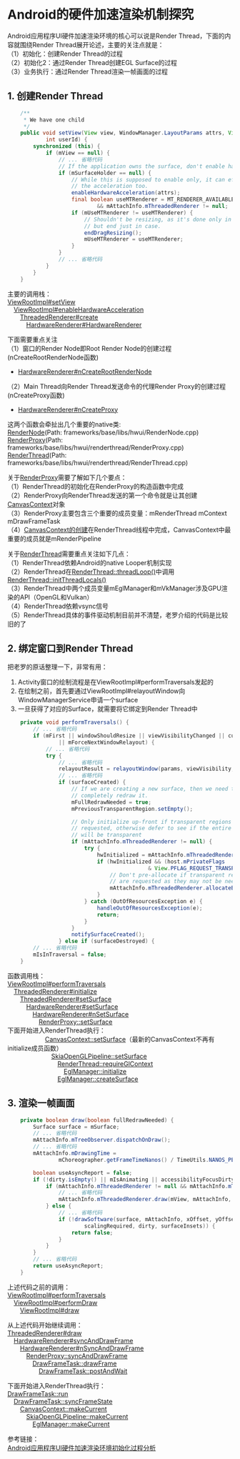 # Android的硬件加速渲染机制探究

Android应用程序UI硬件加速渲染环境的核心可以说是Render Thread，下面的内容就围绕Render Thread展开论述，主要的关注点就是：  
（1）初始化：创建Render Thread的过程  
（2）初始化2：通过Render Thread创建EGL Surface的过程  
（3）业务执行：通过Render Thread渲染一帧画面的过程  

## 1. 创建Render Thread

```java
    /**
     * We have one child
     */
    public void setView(View view, WindowManager.LayoutParams attrs, View panelParentView,
            int userId) {
        synchronized (this) {
            if (mView == null) {
                // ... 省略代码
                // If the application owns the surface, don't enable hardware acceleration
                if (mSurfaceHolder == null) {
                    // While this is supposed to enable only, it can effectively disable
                    // the acceleration too.
                    enableHardwareAcceleration(attrs);
                    final boolean useMTRenderer = MT_RENDERER_AVAILABLE
                            && mAttachInfo.mThreadedRenderer != null;
                    if (mUseMTRenderer != useMTRenderer) {
                        // Shouldn't be resizing, as it's done only in window setup,
                        // but end just in case.
                        endDragResizing();
                        mUseMTRenderer = useMTRenderer;
                    }
                }
                // ... 省略代码
            }
        }
    }
```

主要的调用栈：  
[ViewRootImpl#setView][setView]  
&emsp;[ViewRootImpl#enableHardwareAcceleration][enableHardwareAcceleration]  
&emsp;&emsp;[ThreadedRenderer#create][ThreadedRendererCreadte]  
&emsp;&emsp;&emsp;[HardwareRenderer#HardwareRenderer][HardwareRenderer]  

下面需要重点关注  
（1）窗口的Render Node即Root Render Node的创建过程(nCreateRootRenderNode函数)  

* [HardwareRenderer#nCreateRootRenderNode][android_view_ThreadedRenderer_createRootRenderNode]  

（2）Main Thread向Render Thread发送命令的代理Render Proxy的创建过程(nCreateProxy函数)  

* [HardwareRenderer#nCreateProxy][android_view_ThreadedRenderer_createProxy]  

这两个函数会牵扯出几个重要的native类:  
[RenderNode][RenderNodeLink](Path: frameworks/base/libs/hwui/RenderNode.cpp)  
[RenderProxy][RenderProxyLink](Path: frameworks/base/libs/hwui/renderthread/RenderProxy.cpp)  
[RenderThread][RenderThreadLink](Path: frameworks/base/libs/hwui/renderthread/RenderThread.cpp)  

关于[RenderProxy][RenderProxyLink]需要了解如下几个要点：  
（1）RenderThread的初始化在RenderProxy的构造函数中完成  
（2）RenderProxy向RenderThread发送的第一个命令就是让其创建[CanvasContext][CanvasContextLink]对象  
（3）RenderProxy主要包含三个重要的成员变量：mRenderThread mContext mDrawFrameTask  
（4）[CanvasContext的创建][CanvasContextCreateLink]在RenderThread线程中完成，CanvasContext中最重要的成员就是mRenderPipeline  

关于[RenderThread][RenderThreadLink]需要重点关注如下几点：  
（1）RenderThread依赖Android的native Looper机制实现  
（2）RenderThread在[RenderThread::threadLoop()][threadLoopLink]中调用[RenderThread::initThreadLocals()][initThreadLocalsLink]  
（3）RenderThread中两个成员变量mEglManager和mVkManager涉及GPU渲染的API（OpenGL和Vulkan）  
（4）RenderThread依赖vsync信号  
（5）RenderThread具体的事件驱动机制目前并不清楚，老罗介绍的代码是比较旧的了  

## 2. 绑定窗口到Render Thread

把老罗的原话整理一下，非常有用：  

1. Activity窗口的绘制流程是在ViewRootImpl#performTraversals发起的  
2. 在绘制之前，首先要通过ViewRootImpl#relayoutWindow向WindowManagerService申请一个surface  
3. 一旦获得了对应的Surface，就需要将它绑定到Render Thread中  

```java
    private void performTraversals() {
        // ... 省略代码
        if (mFirst || windowShouldResize || viewVisibilityChanged || cutoutChanged || params != null
                || mForceNextWindowRelayout) {
            // ... 省略代码
            try {
                // ... 省略代码
                relayoutResult = relayoutWindow(params, viewVisibility, insetsPending);
                // ... 省略代码
                if (surfaceCreated) {
                    // If we are creating a new surface, then we need to
                    // completely redraw it.
                    mFullRedrawNeeded = true;
                    mPreviousTransparentRegion.setEmpty();

                    // Only initialize up-front if transparent regions are not
                    // requested, otherwise defer to see if the entire window
                    // will be transparent
                    if (mAttachInfo.mThreadedRenderer != null) {
                        try {
                            hwInitialized = mAttachInfo.mThreadedRenderer.initialize(mSurface);
                            if (hwInitialized && (host.mPrivateFlags
                                            & View.PFLAG_REQUEST_TRANSPARENT_REGIONS) == 0) {
                                // Don't pre-allocate if transparent regions
                                // are requested as they may not be needed
                                mAttachInfo.mThreadedRenderer.allocateBuffers();
                            }
                        } catch (OutOfResourcesException e) {
                            handleOutOfResourcesException(e);
                            return;
                        }
                    }
                    notifySurfaceCreated();
                } else if (surfaceDestroyed) {
        // ... 省略代码
        mIsInTraversal = false;
    }
```

函数调用栈：  
[ViewRootImpl#performTraversals][performTraversals]  
&emsp;[ThreadedRenderer#initialize][initialize]  
&emsp;&emsp;[ThreadedRenderer#setSurface][setSurface]  
&emsp;&emsp;&emsp;[HardwareRenderer#setSurface][setSurface1]  
&emsp;&emsp;&emsp;&emsp;[HardwareRenderer#nSetSurface][nSetSurface]  
&emsp;&emsp;&emsp;&emsp;&emsp;[RenderProxy::setSurface][setSurface3]  
下面开始进入RenderThread执行：  
&emsp;&emsp;&emsp;&emsp;&emsp;&emsp;[CanvasContext::setSurface][setSurface4]（最新的CanvasContext不再有initialize成员函数）  
&emsp;&emsp;&emsp;&emsp;&emsp;&emsp;&emsp;[SkiaOpenGLPipeline::setSurface][setSurface5]  
&emsp;&emsp;&emsp;&emsp;&emsp;&emsp;&emsp;&emsp;[RenderThread::requireGlContext][requireGlContextLink]  
&emsp;&emsp;&emsp;&emsp;&emsp;&emsp;&emsp;&emsp;&emsp;[EglManager::initialize][EglInitLink]  
&emsp;&emsp;&emsp;&emsp;&emsp;&emsp;&emsp;&emsp;[EglManager::createSurface][EglCreateSurfLink]

## 3. 渲染一帧画面

```java
    private boolean draw(boolean fullRedrawNeeded) {
        Surface surface = mSurface;
        // ... 省略代码
        mAttachInfo.mTreeObserver.dispatchOnDraw();
        // ... 省略代码
        mAttachInfo.mDrawingTime =
                mChoreographer.getFrameTimeNanos() / TimeUtils.NANOS_PER_MS;

        boolean useAsyncReport = false;
        if (!dirty.isEmpty() || mIsAnimating || accessibilityFocusDirty) {
            if (mAttachInfo.mThreadedRenderer != null && mAttachInfo.mThreadedRenderer.isEnabled()) {
                // ... 省略代码
                mAttachInfo.mThreadedRenderer.draw(mView, mAttachInfo, this);
            } else {
                // ... 省略代码
                if (!drawSoftware(surface, mAttachInfo, xOffset, yOffset,
                        scalingRequired, dirty, surfaceInsets)) {
                    return false;
                }
            }
        }
        // ... 省略代码
        return useAsyncReport;
    }
```

上述代码之前的调用：  
[ViewRootImpl#performTraversals][performTraversalsLink3]  
&emsp;[ViewRootImpl#performDraw][performDrawLink3]  
&emsp;&emsp;[ViewRootImpl#draw][drawLink3]  

从上述代码开始继续调用：  
[ThreadedRenderer#draw][threadedRenderDrawLink3]  
&emsp;[HardwareRenderer#syncAndDrawFrame][syncAndDrawFrame3]  
&emsp;&emsp;[HardwareRenderer#nSyncAndDrawFrame][nSyncAndDrawFrame3]  
&emsp;&emsp;&emsp;[RenderProxy::syncAndDrawFrame][RenderProxySyncAndDrawFrame3]  
&emsp;&emsp;&emsp;&emsp;[DrawFrameTask::drawFrame][TaskDrawFrame3]  
&emsp;&emsp;&emsp;&emsp;&emsp;[DrawFrameTask::postAndWait][TaskPostAndWait3]  

下面开始进入RenderThread执行：  
[DrawFrameTask::run][DrawFrameTaskRun3]  
&emsp;[DrawFrameTask::syncFrameState][syncFrameState3]  
&emsp;&emsp;[CanvasContext::makeCurrent][ContextMakeCurrent3]  
&emsp;&emsp;&emsp;[SkiaOpenGLPipeline::makeCurrent][PipeMakeCurrent3]  
&emsp;&emsp;&emsp;&emsp;[EglManager::makeCurrent][EglMakeCurrent3]  

参考链接：  
[Android应用程序UI硬件加速渲染环境初始化过程分析](https://blog.csdn.net/luoshengyang/article/details/45769759)

[setView]:https://cs.android.com/android/platform/superproject/+/master:frameworks/base/core/java/android/view/ViewRootImpl.java;l=977
[enableHardwareAcceleration]:https://cs.android.com/android/platform/superproject/+/master:frameworks/base/core/java/android/view/ViewRootImpl.java;l=1298

[ThreadedRendererCreadte]:https://cs.android.com/android/platform/superproject/+/master:frameworks/base/core/java/android/view/ThreadedRenderer.java;l=252
[HardwareRenderer]:https://cs.android.com/android/platform/superproject/+/master:frameworks/base/graphics/java/android/graphics/HardwareRenderer.java;l=157
[android_view_ThreadedRenderer_createRootRenderNode]:https://cs.android.com/android/platform/superproject/+/master:frameworks/base/libs/hwui/jni/android_graphics_HardwareRenderer.cpp;l=138
[android_view_ThreadedRenderer_createProxy]:https://cs.android.com/android/platform/superproject/+/master:frameworks/base/libs/hwui/jni/android_graphics_HardwareRenderer.cpp;l=145

[RenderNodeLink]:https://cs.android.com/android/platform/superproject/+/master:frameworks/base/libs/hwui/RenderNode.cpp
[RenderProxyLink]:https://cs.android.com/android/platform/superproject/+/master:frameworks/base/libs/hwui/renderthread/RenderProxy.cpp;l=36
[RenderThreadLink]:https://cs.android.com/android/platform/superproject/+/master:frameworks/base/libs/hwui/renderthread/RenderThread.cpp;l=127
[threadLoopLink]:https://cs.android.com/android/platform/superproject/+/master:frameworks/base/libs/hwui/renderthread/RenderThread.cpp;l=323
[initThreadLocalsLink]:https://cs.android.com/android/platform/superproject/+/master:frameworks/base/libs/hwui/renderthread/RenderThread.cpp;l=164

[CanvasContextLink]:https://cs.android.com/android/platform/superproject/+/master:frameworks/base/libs/hwui/renderthread/CanvasContext.cpp;l=59
[CanvasContextCreateLink]:https://cs.android.com/android/platform/superproject/+/master:frameworks/base/libs/hwui/renderthread/CanvasContext.cpp;l=59

[performTraversals]:https://cs.android.com/android/platform/superproject/+/master:frameworks/base/core/java/android/view/ViewRootImpl.java;l=2718
[initialize]:https://cs.android.com/android/platform/superproject/+/master:frameworks/base/core/java/android/view/ThreadedRenderer.java;l=361
[setSurface]:https://cs.android.com/android/platform/superproject/+/master:frameworks/base/core/java/android/view/ThreadedRenderer.java;l=410
[setSurface1]:https://cs.android.com/android/platform/superproject/+/master:frameworks/base/graphics/java/android/graphics/HardwareRenderer.java;l=299
[nSetSurface]:https://cs.android.com/android/platform/superproject/+/master:frameworks/base/libs/hwui/jni/android_graphics_HardwareRenderer.cpp;l=174
[setSurface3]:https://cs.android.com/android/platform/superproject/+/master:frameworks/base/libs/hwui/renderthread/RenderProxy.cpp;l=79
[setSurface4]:https://cs.android.com/android/platform/superproject/+/master:frameworks/base/libs/hwui/renderthread/CanvasContext.cpp;l=157
[setSurface5]:https://cs.android.com/android/platform/superproject/+/master:frameworks/base/libs/hwui/pipeline/skia/SkiaOpenGLPipeline.cpp;l=160
[requireGlContextLink]:https://cs.android.com/android/platform/superproject/+/master:frameworks/base/libs/hwui/renderthread/RenderThread.cpp;l=179
[EglInitLink]:https://cs.android.com/android/platform/superproject/+/master:frameworks/base/libs/hwui/renderthread/EglManager.cpp;l=101
[EglCreateSurfLink]:https://cs.android.com/android/platform/superproject/+/master:frameworks/base/libs/hwui/renderthread/EglManager.cpp;l=309

[performTraversalsLink3]:https://cs.android.com/android/platform/superproject/+/master:frameworks/base/core/java/android/view/ViewRootImpl.java;l=3104
[performDrawLink3]:https://cs.android.com/android/platform/superproject/+/master:frameworks/base/core/java/android/view/ViewRootImpl.java;l=3833
[drawLink3]:https://cs.android.com/android/platform/superproject/+/master:frameworks/base/core/java/android/view/ViewRootImpl.java;l=4106
[threadedRenderDrawLink3]:https://cs.android.com/android/platform/superproject/+/master:frameworks/base/core/java/android/view/ThreadedRenderer.java;l=638
[syncAndDrawFrame3]:https://cs.android.com/android/platform/superproject/+/master:frameworks/base/graphics/java/android/graphics/HardwareRenderer.java;l=432
[nSyncAndDrawFrame3]:https://cs.android.com/android/platform/superproject/+/master:frameworks/base/libs/hwui/jni/android_graphics_HardwareRenderer.cpp;l=227
[RenderProxySyncAndDrawFrame3]:https://cs.android.com/android/platform/superproject/+/master:frameworks/base/libs/hwui/renderthread/RenderProxy.cpp;l=120
[TaskDrawFrame3]:https://cs.android.com/android/platform/superproject/+/master:frameworks/base/libs/hwui/renderthread/DrawFrameTask.cpp;l=68
[TaskPostAndWait3]:https://cs.android.com/android/platform/superproject/+/master:frameworks/base/libs/hwui/renderthread/DrawFrameTask.cpp;l=78
[DrawFrameTaskRun3]:https://cs.android.com/android/platform/superproject/+/master:frameworks/base/libs/hwui/renderthread/DrawFrameTask.cpp;l=84
[syncFrameState3]:https://cs.android.com/android/platform/superproject/+/master:frameworks/base/libs/hwui/renderthread/DrawFrameTask.cpp;l=128
[ContextMakeCurrent3]:https://cs.android.com/android/platform/superproject/+/master:frameworks/base/libs/hwui/renderthread/CanvasContext.cpp;l=250
[PipeMakeCurrent3]:https://cs.android.com/android/platform/superproject/+/master:frameworks/base/libs/hwui/pipeline/skia/SkiaOpenGLPipeline.cpp;l=56
[EglMakeCurrent3]:https://cs.android.com/android/platform/superproject/+/master:frameworks/base/libs/hwui/renderthread/EglManager.cpp;l=401
